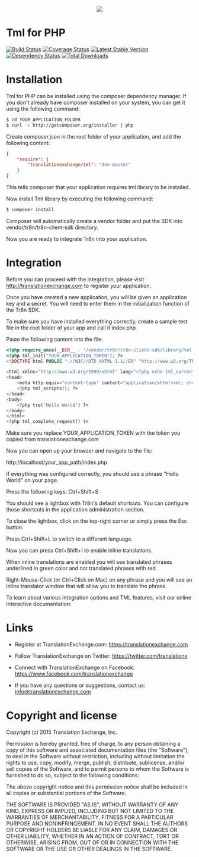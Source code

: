<p align="center">
  <img src="https://avatars0.githubusercontent.com/u/1316274?v=3&s=200">
</p>

Tml for PHP
==================

[![Build Status](https://travis-ci.org/translationexchange/tml-php.svg?branch=master)](https://travis-ci.org/translationexchange/tml-php)
[![Coverage Status](https://coveralls.io/repos/translationexchange/tml-php/badge.svg)](https://coveralls.io/r/translationexchange/tml-php)
[![Latest Stable Version](https://poser.pugx.org/translationexchange/tml/v/stable.png)](https://packagist.org/packages/translationexchange/tml)
[![Dependency Status](https://www.versioneye.com/user/projects/54c9c297de7924f81a00000c/badge.svg?style=flat)](https://www.versioneye.com/user/projects/54c9c297de7924f81a00000c)
[![Total Downloads](https://poser.pugx.org/translationexchange/tml/downloads.png)](https://packagist.org/packages/translationexchange/tml)

Installation
==================

Tml for PHP can be installed using the composer dependency manager. If you don't already have composer installed on your system, you can get it using the following command:

```sh
$ cd YOUR_APPLICATION_FOLDER
$ curl -s http://getcomposer.org/installer | php
```

Create composer.json in the root folder of your application, and add the following content:

```json
{
    "require": {
        "translationexchange/tml": "dev-master"
    }
}
```

This tells composer that your application requires tml library to be installed.

Now install Tml library by executing the following command:

```sh
$ composer install
```

Composer will automatically create a vendor folder and put the SDK into vendor/tr8n/tr8n-client-sdk directory.

Now you are ready to integrate Tr8n into your application.


Integration
==================

Before you can proceed with the integration, please visit http://translationexchange.com to register your application.

Once you have created a new application, you will be given an application key and a secret. You will need to enter them in the initialization function of the Tr8n SDK.

To make sure you have installed everything correctly, create a sample test file in the root folder of your app and call it index.php

Paste the following content into the file:

```php
<?php require_once(__DIR__ . '/vendor/tr8n/tr8n-client-sdk/library/tml.php'); ?>
<?php tml_init("YOUR_APPLICATION_TOKEN"); ?>
<!DOCTYPE html PUBLIC "-//W3C//DTD XHTML 1.1//EN" "http://www.w3.org/TR/xhtml11/DTD/xhtml11.dtd">

<html xmlns="http://www.w3.org/1999/xhtml" lang="<?php echo tml_current_language()->locale; ?>">
<head>
    <meta http-equiv="content-type" content="application/xhtml+xml; charset=UTF-8" />
    <?php tml_scripts(); ?>
</head>
<body>
    <?php tre("Hello World") ?>
</body>
</html>
<?php tml_complete_request() ?>
```


Make sure you replace YOUR_APPLICATION_TOKEN with the token you copied from translationexchange.com

Now you can open up your browser and navigate to the file:

http://localhost/your_app_path/index.php


If everything was configured correctly, you should see a phrase "Hello World" on your page.

Press the following keys:  Ctrl+Shift+S

You should see a lightbox with Tr8n's default shortcuts. You can configure those shortcuts in the application administration section.

To close the lightbox, click on the top-right corner or simply press the Esc button.

Press Ctrl+Shift+L to switch to a different language.

Now you can press Ctrl+Shift+I to enable inline translations.

When inline translations are enabled you will see translated phrases underlined in green color and not translated phrases with red.

Right-Mouse-Click (or Ctrl+Click on Mac) on any phrase and you will see an inline translator window that will allow you to translate the phrase.

To learn about various integration options and TML features, visit our online interactive documentation:


Links
==================

* Register at TranslationExchange.com: https://translationexchange.com

* Follow TranslationExchange on Twitter: https://twitter.com/translationx

* Connect with TranslationExchange on Facebook: https://www.facebook.com/translationexchange

* If you have any questions or suggestions, contact us: info@translationexchange.com


Copyright and license
==================

Copyright (c) 2015 Translation Exchange, Inc.

Permission is hereby granted, free of charge, to any person obtaining
a copy of this software and associated documentation files (the
"Software"), to deal in the Software without restriction, including
without limitation the rights to use, copy, modify, merge, publish,
distribute, sublicense, and/or sell copies of the Software, and to
permit persons to whom the Software is furnished to do so, subject to
the following conditions:

The above copyright notice and this permission notice shall be
included in all copies or substantial portions of the Software.

THE SOFTWARE IS PROVIDED "AS IS", WITHOUT WARRANTY OF ANY KIND,
EXPRESS OR IMPLIED, INCLUDING BUT NOT LIMITED TO THE WARRANTIES OF
MERCHANTABILITY, FITNESS FOR A PARTICULAR PURPOSE AND
NONINFRINGEMENT. IN NO EVENT SHALL THE AUTHORS OR COPYRIGHT HOLDERS BE
LIABLE FOR ANY CLAIM, DAMAGES OR OTHER LIABILITY, WHETHER IN AN ACTION
OF CONTRACT, TORT OR OTHERWISE, ARISING FROM, OUT OF OR IN CONNECTION
WITH THE SOFTWARE OR THE USE OR OTHER DEALINGS IN THE SOFTWARE.